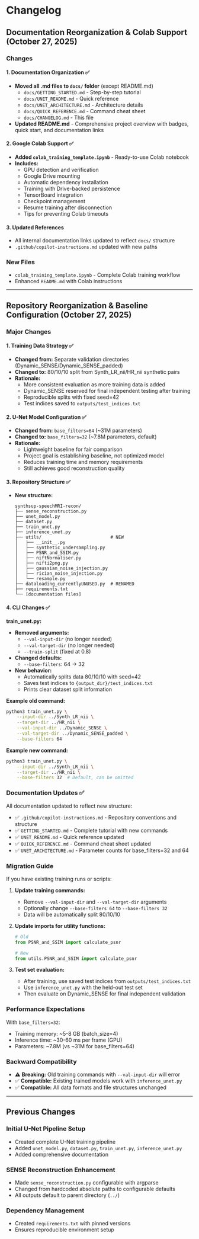 # Changelog

## Documentation Reorganization & Colab Support (October 27, 2025)

### Changes

#### 1. Documentation Organization ✅
- **Moved all .md files to `docs/` folder** (except README.md)
  - `docs/GETTING_STARTED.md` - Step-by-step tutorial
  - `docs/UNET_README.md` - Quick reference
  - `docs/UNET_ARCHITECTURE.md` - Architecture details
  - `docs/QUICK_REFERENCE.md` - Command cheat sheet
  - `docs/CHANGELOG.md` - This file
- **Updated README.md** - Comprehensive project overview with badges, quick start, and documentation links

#### 2. Google Colab Support ✅
- **Added `colab_training_template.ipynb`** - Ready-to-use Colab notebook
- **Includes:**
  - GPU detection and verification
  - Google Drive mounting
  - Automatic dependency installation
  - Training with Drive-backed persistence
  - TensorBoard integration
  - Checkpoint management
  - Resume training after disconnection
  - Tips for preventing Colab timeouts

#### 3. Updated References
- All internal documentation links updated to reflect `docs/` structure
- `.github/copilot-instructions.md` updated with new paths

### New Files
- `colab_training_template.ipynb` - Complete Colab training workflow
- Enhanced `README.md` with Colab instructions

---

## Repository Reorganization & Baseline Configuration (October 27, 2025)

### Major Changes

#### 1. Training Data Strategy ✅
- **Changed from:** Separate validation directories (Dynamic_SENSE/Dynamic_SENSE_padded)
- **Changed to:** 80/10/10 split from Synth_LR_nii/HR_nii synthetic pairs
- **Rationale:** 
  - More consistent evaluation as more training data is added
  - Dynamic_SENSE reserved for final independent testing after training
  - Reproducible splits with fixed seed=42
  - Test indices saved to `outputs/test_indices.txt`

#### 2. U-Net Model Configuration ✅
- **Changed from:** `base_filters=64` (~31M parameters)
- **Changed to:** `base_filters=32` (~7.8M parameters, default)
- **Rationale:**
  - Lightweight baseline for fair comparison
  - Project goal is establishing baseline, not optimized model
  - Reduces training time and memory requirements
  - Still achieves good reconstruction quality

#### 3. Repository Structure ✅
- **New structure:**
  ```
  synthsup-speechMRI-recon/
  ├── sense_reconstruction.py
  ├── unet_model.py
  ├── dataset.py
  ├── train_unet.py
  ├── inference_unet.py
  ├── utils/                          # NEW
  │   ├── __init__.py
  │   ├── synthetic_undersampling.py
  │   ├── PSNR_and_SSIM.py
  │   ├── niftNormaliser.py
  │   ├── nifti2png.py
  │   ├── gaussian_noise_injection.py
  │   ├── rician_noise_injection.py
  │   └── resample.py
  ├── dataloading_currentlyUNUSED.py  # RENAMED
  ├── requirements.txt
  └── [documentation files]
  ```

#### 4. CLI Changes ✅

**train_unet.py:**
- **Removed arguments:**
  - `--val-input-dir` (no longer needed)
  - `--val-target-dir` (no longer needed)
  - `--train-split` (fixed at 0.8)
- **Changed defaults:**
  - `--base-filters`: 64 → 32
- **New behavior:**
  - Automatically splits data 80/10/10 with seed=42
  - Saves test indices to `{output_dir}/test_indices.txt`
  - Prints clear dataset split information

**Example old command:**
```bash
python3 train_unet.py \
    --input-dir ../Synth_LR_nii \
    --target-dir ../HR_nii \
    --val-input-dir ../Dynamic_SENSE \
    --val-target-dir ../Dynamic_SENSE_padded \
    --base-filters 64
```

**Example new command:**
```bash
python3 train_unet.py \
    --input-dir ../Synth_LR_nii \
    --target-dir ../HR_nii \
    --base-filters 32  # Default, can be omitted
```

### Documentation Updates ✅

All documentation updated to reflect new structure:
- ✅ `.github/copilot-instructions.md` - Repository conventions and structure
- ✅ `GETTING_STARTED.md` - Complete tutorial with new commands
- ✅ `UNET_README.md` - Quick reference updated
- ✅ `QUICK_REFERENCE.md` - Command cheat sheet updated
- ✅ `UNET_ARCHITECTURE.md` - Parameter counts for base_filters=32 and 64

### Migration Guide

If you have existing training runs or scripts:

1. **Update training commands:**
   - Remove `--val-input-dir` and `--val-target-dir` arguments
   - Optionally change `--base-filters 64` to `--base-filters 32`
   - Data will be automatically split 80/10/10

2. **Update imports for utility functions:**
   ```python
   # Old
   from PSNR_and_SSIM import calculate_psnr
   
   # New
   from utils.PSNR_and_SSIM import calculate_psnr
   ```

3. **Test set evaluation:**
   - After training, use saved test indices from `outputs/test_indices.txt`
   - Use `inference_unet.py` with the held-out test set
   - Then evaluate on Dynamic_SENSE for final independent validation

### Performance Expectations

With `base_filters=32`:
- Training memory: ~5-8 GB (batch_size=4)
- Inference time: ~30-60 ms per frame (GPU)
- Parameters: ~7.8M (vs ~31M for base_filters=64)

### Backward Compatibility

- ⚠️ **Breaking:** Old training commands with `--val-input-dir` will error
- ✅ **Compatible:** Existing trained models work with `inference_unet.py`
- ✅ **Compatible:** All data formats and file structures unchanged

---

## Previous Changes

### Initial U-Net Pipeline Setup
- Created complete U-Net training pipeline
- Added `unet_model.py`, `dataset.py`, `train_unet.py`, `inference_unet.py`
- Added comprehensive documentation

### SENSE Reconstruction Enhancement
- Made `sense_reconstruction.py` configurable with argparse
- Changed from hardcoded absolute paths to configurable defaults
- All outputs default to parent directory (`../`)

### Dependency Management
- Created `requirements.txt` with pinned versions
- Ensures reproducible environment setup
